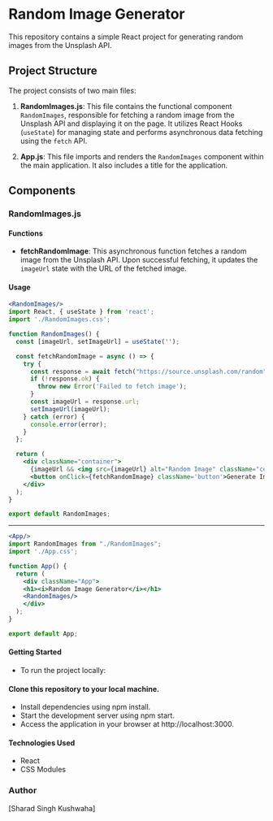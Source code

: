 # Random Image Generator

This repository contains a simple React project for generating random images from the Unsplash API.

## Project Structure

The project consists of two main files:

1. **RandomImages.js**: This file contains the functional component `RandomImages`, responsible for fetching a random image from the Unsplash API and displaying it on the page. It utilizes React Hooks (`useState`) for managing state and performs asynchronous data fetching using the `fetch` API.

2. **App.js**: This file imports and renders the `RandomImages` component within the main application. It also includes a title for the application.

## Components

### RandomImages.js

#### Functions
- **fetchRandomImage**: This asynchronous function fetches a random image from the Unsplash API. Upon successful fetching, it updates the `imageUrl` state with the URL of the fetched image.

#### Usage

```jsx
<RandomImages/>
import React, { useState } from 'react';
import './RandomImages.css';

function RandomImages() {
  const [imageUrl, setImageUrl] = useState('');

  const fetchRandomImage = async () => {
    try {
      const response = await fetch("https://source.unsplash.com/random");
      if (!response.ok) {
        throw new Error('Failed to fetch image');
      }
      const imageUrl = response.url;
      setImageUrl(imageUrl);
    } catch (error) {
      console.error(error);
    }
  };

  return (
    <div className="container">
      {imageUrl && <img src={imageUrl} alt="Random Image" className="centered-image" />}
      <button onClick={fetchRandomImage} className='button'>Generate Image</button>
    </div>
  );
}

export default RandomImages;
```

---------------------------------------------------------------------------------------------------------------------------------------------

```jsx
<App/>
import RandomImages from "./RandomImages";
import './App.css';

function App() {
  return (
    <div className="App">
    <h1><i>Random Image Generator</i></h1>
    <RandomImages/>
    </div>
  );
}

export default App;
```

#### Getting Started
- To run the project locally:

#### Clone this repository to your local machine.
- Install dependencies using npm install.
- Start the development server using npm start.
- Access the application in your browser at http://localhost:3000.

#### Technologies Used
- React
- CSS Modules

### Author
[Sharad Singh Kushwaha]
